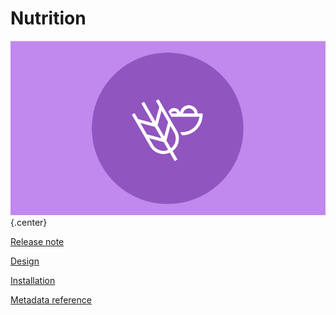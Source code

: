 # Nutrition

![Nutrition](resources/images/package-nutrition.png) {.center}

[Release note](#nutr-agg-release-note)

[Design](nutr-agg-design)

[Installation](nutr-agg-installation)

[Metadata reference](https://packages.dhis2.org/en/NUTR_AGG/1.0.1/DHIS2.38/NUTR_AGG_COMPLETE_1.0.1_DHIS2.38.xlsx)
